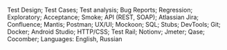 
Test Design;
Test Cases;
Test analysis;
Bug Reports;
Regression;
Exploratory;
Acceptance;
Smoke;
API (REST, SOAP);
Atlassian Jira;
Confluence;
Mantis;
Postman;
UX/UI;
Mockoon;
SQL;
Stubs;
DevTools;
Git;
Docker;
Android Studio;
HTTP/CSS;
Test Rail;
Notionv;
Jmeter;
Qase;
Cocomber;
Languages: English, Russian


